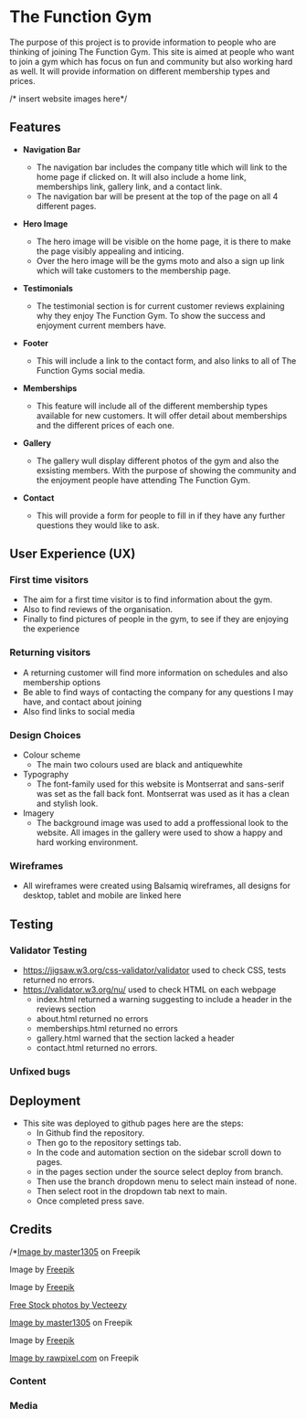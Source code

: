 # The Function Gym

The purpose of this project is to provide information to people who are thinking of joining The Function Gym. This site is aimed at people who want to join a gym which has focus on fun and community but also working hard as well. It will provide information on different membership types and prices. 

/* insert website images here*/

## Features

  * __Navigation Bar__
    * The navigation bar includes the company title which will link to the home page if clicked on. It will also include a home link, memberships link, gallery link, and a contact link.
    * The navigation bar will be present at the top of the page on all 4 different pages. 

* __Hero Image__
    * The hero image will be visible on the home page, it is there to make the page visibly appealing and inticing.
    * Over the hero image will be the gyms moto and also a sign up link which will take customers to the membership page. 

* __Testimonials__
    * The testimonial section is for current customer reviews explaining why they enjoy The Function Gym. To show the success and enjoyment current members have. 

* __Footer__
    * This will include a link to the contact form, and also links to all of The Function Gyms social media.  

* __Memberships__
    * This feature will include all of the different membership types available for new customers. It will offer detail about memberships and the different prices of each one.

* __Gallery__
   * The gallery wull display different photos of the gym and also the exsisting members. With the purpose of showing the community and the enjoyment people have attending The Function Gym. 
  
* __Contact__
    * This will provide a form for people to fill in if they have any further questions they would like to ask. 


## User Experience (UX) 
### First time visitors
* The aim for a first time visitor is to find information about the gym.
* Also to find reviews of the organisation.
* Finally to find pictures of people in the gym, to see if they are enjoying the experience

### Returning visitors
* A returning customer will find more information on schedules and also membership options
* Be able to find ways of contacting the company for any questions I may have, and contact about joining
* Also find links to social media

### Design Choices
* Colour scheme
    * The main two colours used are black and antiquewhite
* Typography
    * The font-family used for this website is Montserrat and sans-serif was set as the fall back font. Montserrat was used as it has a clean and stylish look.
* Imagery
    * The background image was used to add a proffessional look to the website. All images in the gallery were used to show a happy and hard working environment. 

### Wireframes
* All wireframes were created using Balsamiq wireframes, all designs for desktop, tablet and mobile are linked here

## Testing

### Validator Testing

* <https://jigsaw.w3.org/css-validator/validator> used to check CSS, tests returned no errors.
* <https://validator.w3.org/nu/> used to check HTML on each webpage 
    * index.html returned a warning suggesting to include a header in the reviews section
    * about.html returned no errors
    * memberships.html returned no errors
    * gallery.html warned that the section lacked a header
    * contact.html returned no errors.

### Unfixed bugs

## Deployment 
* This site was deployed to github pages here are the steps:
    * In Github find the repository.
    * Then go to the repository settings tab.
    * In the code and automation section on the sidebar scroll down to pages.
    * in the pages section under the source select deploy from branch.
    * Then use the branch dropdown menu to select main instead of none.
    * Then select root in the dropdown tab next to main.
    * Once completed press save. 
## Credits

/*<a href="https://www.freepik.com/free-photo/group-young-people-training-gym-indoors-maintaining-sportive-lifestyle_26207714.htm#query=gym%20class&position=1&from_view=keyword&track=ais&uuid=e5ce70fc-3fbe-4e89-b074-15b2120e87d7#position=1&query=gym%20class">Image by master1305</a> on Freepik

Image by <a href="https://www.freepik.com/free-photo/full-shot-people-training-together_27645160.htm#query=gym%20class&position=6&from_view=keyword&track=ais&uuid=e5ce70fc-3fbe-4e89-b074-15b2120e87d7">Freepik</a>

Image by <a href="https://www.freepik.com/free-photo/young-women-taking-part-spinning-class_23987892.htm#query=gym%20class&position=26&from_view=keyword&track=ais&uuid=e5ce70fc-3fbe-4e89-b074-15b2120e87d7">Freepik</a>

<a href="https://www.vecteezy.com/free-photos">Free Stock photos by Vecteezy</a>

<a href="https://www.freepik.com/free-photo/group-young-people-training-gym-indoors-maintaining-sportive-lifestyle_26207708.htm#query=gym%20class&position=31&from_view=keyword&track=ais&uuid=e5ce70fc-3fbe-4e89-b074-15b2120e87d7">Image by master1305</a> on Freepik

Image by <a href="https://www.freepik.com/free-photo/woman-helping-men-gym-front-view_32504940.htm#page=2&query=gym%20class&position=30&from_view=keyword&track=ais&uuid=e5ce70fc-3fbe-4e89-b074-15b2120e87d7">Freepik</a>


<a href="https://www.freepik.com/free-photo/crossfit-group-gym_2757062.htm#page=2&query=gym%20class&position=16&from_view=keyword&track=ais&uuid=e5ce70fc-3fbe-4e89-b074-15b2120e87d7">Image by rawpixel.com</a> on Freepik

### Content

### Media





